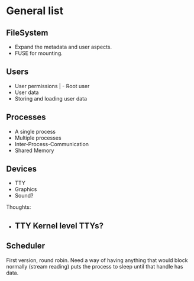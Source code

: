 General list
============

FileSystem
----------
- Expand the metadata and user aspects.
- FUSE for mounting.

Users
-----
- User permissions
| - Root user
- User data
- Storing and loading user data

Processes
---------
- A single process
- Multiple processes
- Inter-Process-Communication
- Shared Memory

Devices
-------
- TTY
- Graphics
- Sound?



Thoughts:
- TTY
  Kernel level TTYs?
  - 

Scheduler
---------

First version, round robin.
Need a way of having anything that would block normally (stream reading) puts the process to sleep until that
handle has data.
